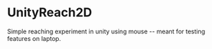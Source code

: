 # UnityReach2D
Simple reaching experiment in unity using mouse -- meant for testing features on laptop.
